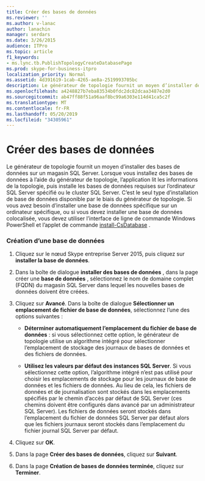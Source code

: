 ```yaml
---
title: Créer des bases de données
ms.reviewer: ''
ms.author: v-lanac
author: lanachin
manager: serdars
ms.date: 3/26/2015
audience: ITPro
ms.topic: article
f1_keywords:
- ms.lync.tb.PublishTopologyCreateDatabasePage
ms.prod: skype-for-business-itpro
localization_priority: Normal
ms.assetid: 4d391619-1cab-4265-ae8a-2519993705bc
description: Le générateur de topologie fournit un moyen d’installer des bases de données sur un magasin SQL Server. Lorsque vous installez des bases de données à l’aide du générateur de topologie, l’application lit les informations de la topologie, puis installe les bases de données requises sur l’ordinateur SQL Server spécifié ou le cluster SQL Server. C’est le seul type d’installation de base de données disponible par le biais du générateur de topologie. Si vous avez besoin d’installer une base de données spécifique sur un ordinateur spécifique, ou si vous devez installer une base de données colocalisée, vous devez utiliser l’interface de ligne de commande Windows PowerShell et l’applet de commande Install-CsDatabase.
ms.openlocfilehash: a4248827b7eba83534b0fdc2dc82dcaa3487e2d0
ms.sourcegitcommit: ab47ff88f51a96aaf8bc99a6303e114d41ca5c2f
ms.translationtype: MT
ms.contentlocale: fr-FR
ms.lasthandoff: 05/20/2019
ms.locfileid: "34305961"
---
```

# <a name="create-database"></a>Créer des bases de données
 
Le générateur de topologie fournit un moyen d’installer des bases de données sur un magasin SQL Server. Lorsque vous installez des bases de données à l’aide du générateur de topologie, l’application lit les informations de la topologie, puis installe les bases de données requises sur l’ordinateur SQL Server spécifié ou le cluster SQL Server. C’est le seul type d’installation de base de données disponible par le biais du générateur de topologie. Si vous avez besoin d’installer une base de données spécifique sur un ordinateur spécifique, ou si vous devez installer une base de données colocalisée, vous devez utiliser l’interface de ligne de commande Windows PowerShell et l’applet de commande [install-CsDatabase](https://docs.microsoft.com/powershell/module/skype/install-csdatabase?view=skype-ps) .
  
### <a name="creating-a-database"></a>Création d’une base de données

1. Cliquez sur le nœud Skype entreprise Server 2015, puis cliquez sur **installer la base de données**.
    
2. Dans la boîte de dialogue **installer des bases de données** , dans la page créer une **base de données** , sélectionnez le nom de domaine complet (FQDN) du magasin SQL Server dans lequel les nouvelles bases de données doivent être créées.
    
3. Cliquez sur **Avancé**. Dans la boîte de dialogue **Sélectionner un emplacement de fichier de base de données**, sélectionnez l’une des options suivantes :
    
   - **Déterminer automatiquement l’emplacement du fichier de base de données** : si vous sélectionnez cette option, le générateur de topologie utilise un algorithme intégré pour sélectionner l’emplacement de stockage des journaux de bases de données et des fichiers de données.
    
   - **Utilisez les valeurs par défaut des instances SQL Server**. Si vous sélectionnez cette option, l’algorithme intégré n’est pas utilisé pour choisir les emplacements de stockage pour les journaux de base de données et les fichiers de données. Au lieu de cela, les fichiers de données et de journalisation sont stockés dans les emplacements spécifiés par le chemin d’accès par défaut de SQL Server (ces chemins doivent être configurés dans avancé par un administrateur SQL Server). Les fichiers de données seront stockés dans l’emplacement du fichier de données SQL Server par défaut alors que les fichiers journaux seront stockés dans l’emplacement du fichier journal SQL Server par défaut.
    
4. Cliquez sur **OK**.
    
5. Dans la page **Créer des bases de données**, cliquez sur **Suivant**.
    
6. Dans la page **Création de bases de données terminée**, cliquez sur **Terminer**.
    

